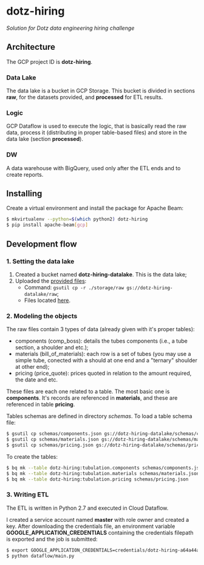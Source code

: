 # dotz-hiring

*Solution for Dotz data engineering hiring challenge*


## Architecture

The GCP project ID is **dotz-hiring**.

### Data Lake

The data lake is a bucket in GCP Storage. This bucket is divided in sections **raw**, for the datasets provided, and **processed** for ETL results.

### Logic

GCP Dataflow is used to execute the logic, that is basically read the raw data, process it (distributing in proper table-based files) and store in the data lake (section **processed**).

### DW

A data warehouse with BigQuery, used only after the ETL ends and to create reports.


## Installing

Create a virtual environment and install the package for Apache Beam:

```bash
$ mkvirtualenv --python=$(which python2) dotz-hiring
$ pip install apache-beam[gcp]
```


## Development flow

### 1. Setting the data lake

1. Created a bucket named **dotz-hiring-datalake**. This is the data lake;
2. Uploaded the [provided files](./storage/raw):
    - Command: `gsutil cp -r ./storage/raw gs://dotz-hiring-datalake/raw`;
    - Files located [here](https://console.cloud.google.com/storage/browser/dotz-hiring-datalake/raw).


### 2. Modeling the objects

The raw files contain 3 types of data (already given with it's proper tables):

- components (comp_boss): details the tubes components (i.e., a tube section, a shoulder and etc.);
- materials (bill_of_materials): each row is a set of tubes (you may use a simple tube, conected with a should at one end and a "ternary" shoulder at other end);
- pricing (price_quote): prices quoted in relation to the amount required, the date and etc.

These files are each one related to a table. The most basic one is **components**. It's records are referenced in **materials**, and these are referenced in table **pricing**.

Tables schemas are defined in directory *schemas*. To load a table schema file:

```bash
$ gsutil cp schemas/components.json gs://dotz-hiring-datalake/schemas/components.json
$ gsutil cp schemas/materials.json gs://dotz-hiring-datalake/schemas/materials.json
$ gsutil cp schemas/pricing.json gs://dotz-hiring-datalake/schemas/pricing.json
```

To create the tables:

```bash
$ bq mk --table dotz-hiring:tubulation.components schemas/components.json
$ bq mk --table dotz-hiring:tubulation.materials schemas/materials.json
$ bq mk --table dotz-hiring:tubulation.pricing schemas/pricing.json
```


### 3. Writing ETL

The ETL is written in Python 2.7 and executed in Cloud Dataflow.

I created a service account named **master** with role owner and created a key. After downloading the credentials file, an environment variable **GOOGLE_APPLICATION_CREDENTIALS** containing the credentials filepath is exported and the job is submitted:

```bash
$ export GOOGLE_APPLICATION_CREDENTIALS=credentials/dotz-hiring-a64a44a8ad2b.json
$ python dataflow/main.py
```
